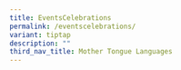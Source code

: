 ```yaml
---
title: EventsCelebrations
permalink: /eventscelebrations/
variant: tiptap
description: ""
third_nav_title: Mother Tongue Languages
---
```

